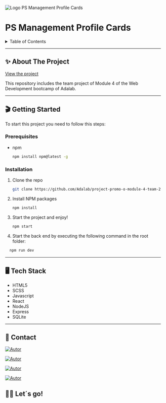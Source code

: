 ![Logo PS Management Profile Cards](https://awesome-profile-cards-team-2.herokuapp.com/static/media/logo_landing.ed4aca9b3e4d989ac8b2.png)

<h1>PS Management Profile Cards</h1>

<details>
  <summary>Table of Contents</summary>
  <ol>
    <li>
      <a href="#about-the-project">About The Project</a>
    </li>
    <li>
      <a href="#getting-started">Getting Started</a>
      <ul>
        <li><a href="#prerequisites">Prerequisites</a></li>
        <li><a href="#installation">Installation</a></li>
      </ul>
    </li>
    <li>
      <a href="#tech-stack">Tech Stack</a>
    </li>
    <li><a href="#contact">Contact</a></li>
  </ol>
</details>

---

## ✨ About The Project

[View the project](https://awesome-profile-cards-team-2.herokuapp.com/#/)

This repository includes the team project of Module 4 of the Web Development bootcamp of Adalab.

---

## 🎬 Getting Started

To start this project you need to follow this steps:

### Prerequisites

- npm

  ```sh
  npm install npm@latest -g
  ```

### Installation

1. Clone the repo
   ```sh
   git clone https://github.com/Adalab/project-promo-o-module-4-team-2.git
   ```
2. Install NPM packages
   ```sh
   npm install
   ```
3. Start the project and enjoy!
   ```sh
   npm start
   ```
4. Start the back end by executing the following command in the root folder:

```bash
  npm run dev
```

---

## 🖥️ Tech Stack

- HTML5
- SCSS
- Javascript
- React
- NodeJS
- Express
- SQLite

---

## 📧 Contact

[![Autor](https://img.shields.io/badge/github-Laura%20Carbajales-pink?style=for-the-badge&logo=github)](https://github.com/Laura-Carbajales)

[![Autor](https://img.shields.io/badge/github-Maria%20Ramirez-green?style=for-the-badge&logo=github)](https://github.com/Mariamafalda2021)

[![Autor](https://img.shields.io/badge/github-Alicia%20Gallego-red?style=for-the-badge&logo=github)](https://github.com/aliciaggz)

[![Autor](https://img.shields.io/badge/github-Inma%20Sanchez-blue?style=for-the-badge&logo=github)](https://github.com/iscasaban)

## 👩‍💻 Let´s go!
